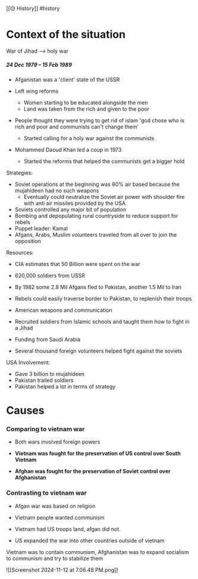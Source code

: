 [[🟡 History]] #history 

# Context of the situation 

War of Jihad --> holy war

##### 24 Dec 1979 – 15 Feb 1989

- Afganistan was a 'client' state of the USSR

- Left wing reforms
	- Women starting to be educated alongside the men 
	- Land was taken from the rich and given to the poor 

- People thought they were trying to get rid of islam 'god chose who is rich and poor and communists can't change them'
	- Started calling for a holy war against the communists 

- Mohammed Daoud Khan led a coup in 1973
	- Started the reforms that helped the communists get a bigger hold 

Strategies:
- Soviet operations at the beginning was 80% air based because the mujahideen had no such weapons 
	- Eventually could neutralize the Soviet air power with shoulder fire with anti air missiles provided by the USA
- Soviets controlled any major bit of population 
- Bombing and depopulating rural countryside to reduce support for rebels 
- Puppet leader: Kamal 
- Afgans, Arabs, Muslim volunteers traveled from all over to join the opposition 


Resources:
- CIA estimates that 50 Billion were spent on the war 
- 620,000 soldiers from USSR
- By 1982 some 2.8 Mil Afgans fled to Pakistan, another 1.5 Mil to Iran

- Rebels could easily traverse border to Pakistan, to replenish their troops
- American weapons and communication 
- Recruited soldiers from Islamic schools and taught them how to fight in a Jihad
- Funding from Saudi Arabia
- Several thousand foreign volunteers helped fight against the soviets

USA Involvement:
- Gave 3 billion to mujahideen 
- Pakistan trailed soldiers 
- Pakistan helped a lot in terms of strategy 

# Causes 

### Comparing to vietnam war 

- Both wars involved foreign powers 



- **Vietnam was fought for the preservation of US control over South Vietnam**
- **Afghan was fought for the preservation of Soviet control over Afghanistan**


### Contrasting to vietnam war 

- Afgan war was based on religion 

- Vietnam people wanted communism 

- Vietnam had US troops land, afgan did not. 

- US expanded the war into other countries outside of vietnam 

Vietnam was to contain communism, Afghanistan was to expand socialism to communism and try to stabilize them



![[Screenshot 2024-11-12 at 7.06.48 PM.png]]